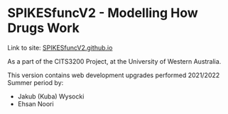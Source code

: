 # SPIKESfuncV2 - Modelling How Drugs Work

Link to site: [SPIKESfuncV2.github.io](https://spikesfuncv2.github.io/)

As a part of the CITS3200 Project,
at the University of Western Australia.

This version contains web development upgrades performed 2021/2022 Summer period by:

 - Jakub (Kuba) Wysocki
 - Ehsan Noori